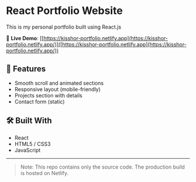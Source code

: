 # React Portfolio Website

This is my personal portfolio built using React.js

🚀 **Live Demo**: [[https://kisshor-portfolio.netlify.app](https://kisshor-portfolio.netlify.app/)]([https://kisshor-portfolio.netlify.app](https://kisshor-portfolio.netlify.app/))

## 📁 Features

- Smooth scroll and animated sections
- Responsive layout (mobile-friendly)
- Projects section with details
- Contact form (static)

## 🛠️ Built With

- React
- HTML5 / CSS3
- JavaScript

---

> Note: This repo contains only the source code. The production build is hosted on Netlify.
